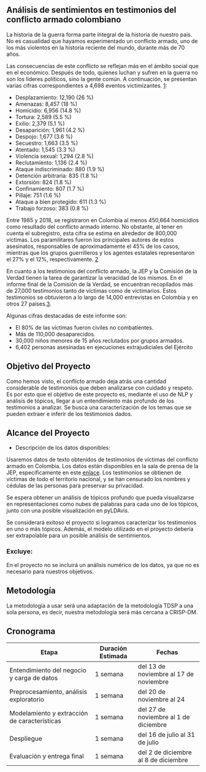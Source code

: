 ## Análisis de sentimientos en testimonios del conflicto armado colombiano

La historia de la guerra forma parte integral de la historia de nuestro país. No es casualidad que hayamos experimentado un conflicto armado, uno de los más violentos en la historia reciente del mundo, durante más de 70 años.

Las consecuencias de este conflicto se reflejan más en el ámbito social que en el económico. Después de todo, quienes luchan y sufren en la guerra no son los líderes políticos, sino la gente común. A continuación, se presentan varias cifras correspondientes a 4,698 eventos victimizantes. [1]:

* Desplazamiento: 12,190 (26 %)
* Amenazas: 8,457 (18 %)
* Homicidio: 6,956 (14.8 %)
* Tortura: 2,589 (5.5 %)
* Exilio: 2,379 (5.1 %)
* Desaparición: 1,961 (4.2 %)
* Despojo: 1,677 (3.6 %)
* Secuestro: 1,663 (3.5 %)
* Atentado: 1,545 (3.3 %)
* Violencia sexual: 1,294 (2.8 %)
* Reclutamiento: 1,136 (2.4 %)
* Ataque indiscriminado: 880 (1.9 %)
* Detención arbitraria: 835 (1.8 %)
* Extorsión: 824 (1.8 %)
* Confinamiento: 807 (1.7 %)
* Pillaje: 751 (1.6 %)
* Ataque a bien protegido: 611 (1.3 %)
* Trabajo forzoso: 383 (0.8 %)

Entre 1985 y 2018, se registraron en Colombia al menos 450,664 homicidios como resultado del conflicto armado interno. No obstante, al tener en cuenta el subregistro, esta cifra se estima en alrededor de 800,000 víctimas. Los paramilitares fueron los principales autores de estos asesinatos, responsables de aproximadamente el 45% de los casos, mientras que los grupos guerrilleros y los agentes estatales representaron el 27% y el 12%, respectivamente. [2]

En cuanto a los testimonios del conflicto armado, la JEP y la Comisión de la Verdad tienen la tarea de garantizar la veracidad de los mismos. En el informe final de la Comisión de la Verdad, se encuentran recopilados más de 27,000 testimonios tanto de víctimas como de victimarios. Estos testimonios se obtuvieron a lo largo de 14,000 entrevistas en Colombia y en otros 27 países.[3].

Algunas cifras destacadas de este informe son:

* El 80% de las víctimas fueron civiles no combatientes.
* Más de 110,000 desaparecidos.
* 30,000 niños menores de 15 años reclutados por grupos armados.
* 6,402 personas asesinadas en ejecuciones extrajudiciales del Ejército

## Objetivo del Proyecto

Como hemos visto, el conflicto armado deja atrás una cantidad considerable de testimonios que deben analizarse con cuidado y respeto. Es por esto que el objetivo de este proyecto es, mediante el uso de NLP y análisis de tópicos, llegar a un entendimiento más profundo de los testimonios a analizar. Se busca una caracterización de los temas que se pueden extraer e inferir de los testimonios dados.

## Alcance del Proyecto

- Descripción de los datos disponibles:

Usaremos datos de texto obtenidos de testimonios de víctimas del conflicto armado en Colombia. Los datos están disponibles en la sala de prensa de la JEP, específicamente en este [enlace](https://www.jep.gov.co/Sala-de-Prensa/Documents/CASO%2001%20TOMA%20DE%20REHENES/25..01.2021%20Anexo%20ADHC.pdf?csf=1&e=EXdU3t). Los testimonios se obtienen de víctimas de todo el territorio nacional, y se han censurado los nombres y cédulas de las personas para preservar su privacidad.

Se espera obtener un análisis de tópicos profundo que pueda visualizarse en representaciones como nubes de palabras para cada uno de los tópicos, junto con una posible visualización en pyLDAvis.

Se considerará exitoso el proyecto si logramos caracterizar los testimonios en uno o más tópicos. Además, el modelo utilizado en el proyecto debería ser extrapolable para un posible análisis de sentimientos.

### Excluye:

En el proyecto no se incluirá un análisis numérico de los datos, ya que no es necesario para nuestros objetivos.

## Metodología

La metodología a usar será una adaptación de la metodología TDSP a una sola persona, es decir, nuestra metodología será más cercana a CRISP-DM.

## Cronograma

| Etapa | Duración Estimada | Fechas |
|------|---------|-------|
| Entendimiento del negocio y carga de datos | 1 semana | del 13 de noviembre al 17 de noviembre |
| Preprocesamiento, análisis exploratorio | 1 semana | del 20 de noviembre al 24 |
| Modelamiento y extracción de características | 1 semana | del 27 de noviembre al 1 de diciembre |
| Despliegue | 1 semana | del 16 de julio al 31 de julio |
| Evaluación y entrega final | 1 semana | del 2 de diciembre al 8 de diciembre |


[1]:https://web.comisiondelaverdad.co/actualidad/noticias/principales-cifras-comision-de-la-verdad-informe-final
[2]:https://es.statista.com/grafico/19344/numero-de-victimas-del-conflicto-armado-en-colombia/
[3]:https://www.aa.com.tr/es/mundo/la-comisión-de-la-verdad-publica-el-informe-final-sobre-más-de-medio-siglo-de-conflicto-en-colombia/2625032
